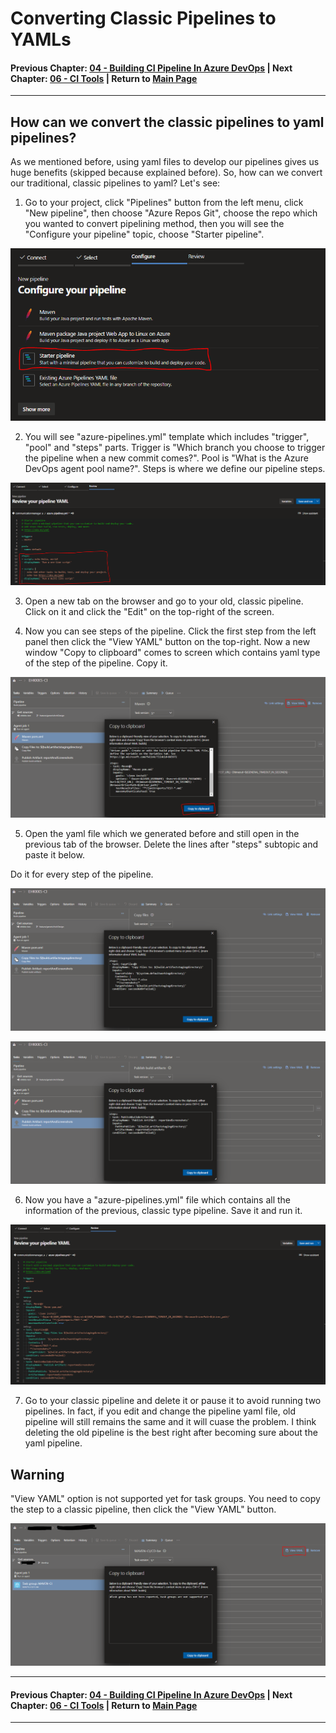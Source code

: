 # Converting Classic Pipelines to YAMLs

#### Previous Chapter: [04 - Building CI Pipeline In Azure DevOps](ch04-building-ci-pipeline-in-azure-devops.md) | Next Chapter: [06 - CI Tools](ch06-ci-tools.md) | Return to [Main Page](README.md)
---

## How can we convert the classic pipelines to yaml pipelines?

As we mentioned before, using yaml files to develop our pipelines gives us huge benefits (skipped because explained before). So, how can we convert our traditional, classic pipelines to yaml? Let's see:

1. Go to your project, click "Pipelines" button from the left menu, click "New pipeline", then choose "Azure Repos Git", choose the repo which you wanted to convert pipelining method, then you will see the "Configure your pipeline" topic, choose "Starter pipeline".

<p align="center"><img src="images/Converting-pipelines/image-4.png"></p>

2. You will see "azure-pipelines.yml" template which includes "trigger", "pool" and "steps" parts. Trigger is "Which branch you choose to trigger the pipeline when a new commit comes?". Pool is "What is the Azure DevOps agent pool name?". Steps is where we define our pipeline steps.

<p align="center"><img src="images/Converting-pipelines/image-5.png"></p>

3. Open a new tab on the browser and go to your old, classic pipeline. Click on it and click the "Edit" on the top-right of the screen.

4. Now you can see steps of the pipeline. Click the first step from the left panel then click the "View YAML" button on the top-right. Now a new window "Copy to clipboard" comes to screen which contains yaml type of the step of the pipeline. Copy it.

<p align="center"><img src="images/Converting-pipelines/image-1.png"></p>

5. Open the yaml file which we generated before and still open in the previous tab of the browser. Delete the lines after "steps" subtopic and paste it below.

Do it for every step of the pipeline.

<p align="center"><img src="images/Converting-pipelines/image-2.png"></p>

<p align="center"><img src="images/Converting-pipelines/image-3.png"></p>

6. Now you have a "azure-pipelines.yml" file which contains all the information of the previous, classic type pipeline. Save it and run it.

<p align="center"><img src="images/Converting-pipelines/image-6.png"></p>

7. Go to your classic pipeline and delete it or pause it to avoid running two pipelines. In fact, if you edit and change the pipeline yaml file, old pipeline will still remains the same and it will cuase the problem. I think deleting the old pipeline is the best right after becoming sure about the yaml pipeline.

## Warning

"View YAML" option is not supported yet for task groups. You need to copy the step to a classic pipeline, then click the "View YAML" button.

<p align="center"><img src="images/Converting-pipelines/image-7.png"></p>

---
#### Previous Chapter: [04 - Building CI Pipeline In Azure DevOps](ch04-building-ci-pipeline-in-azure-devops.md) | Next Chapter: [06 - CI Tools](ch06-ci-tools.md) | Return to [Main Page](README.md)
---
